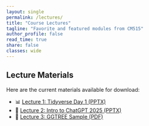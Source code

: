 ```yaml
---
layout: single
permalink: /lectures/
title: "Course Lectures"
tagline: "Favorite and featured modules from CM515"
author_profile: false
read_time: true
share: false
classes: wide
---
```


## Lecture Materials

Here are the current materials available for download:

<ul>
  <li>📊 <a href="/assets/resources/TidyverseDay1_AMA.pptx" download>Lecture 1: Tidyverse Day 1 (PPTX)</a></li>
  <li>🤖 <a href="/assets/resources/chatGPT_intro_2025.pptx" download>Lecture 2: Intro to ChatGPT 2025 (PPTX)</a></li>
  <li>🌿 <a href="/assets/resources/ggtree_sample.pdf" download>Lecture 3: GGTREE Sample (PDF)</a></li>
</ul>








